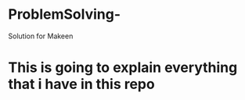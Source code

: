 # ProblemSolving-
Solution for Makeen  
# This is going to explain everything that i have in this repo

